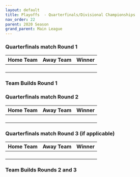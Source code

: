 ```yaml
---
layout: default
title: Playoffs  - Quarterfinals/Divisional Championships
nav_order: 22
parent: 2020 Season
grand_parent: Main League
---
```


### Quarterfinals match Round 1

|  Home Team            | Away Team        | Winner          |
| :---------------------| :----------------| :---------------|
|            |             |         |
|                 |            |           |
|            |             |            |
|            |       |    |



### Team Builds Round 1 

### Quarterfinals match Round 2

|  Home Team            | Away Team        | Winner          |
| :---------------------| :----------------| :---------------|
|            |             |         |
|                 |            |           |
|            |             |            |
|             |      |      |


### Quarterfinals match Round 3 (if applicable)

|  Home Team            | Away Team        | Winner          |
| :---------------------| :----------------| :---------------|
|            |             |         |
|                 |            |           |
|            |            |            |
|            |       |    |


### Team Builds Rounds 2 and 3 
